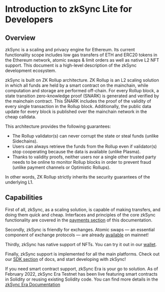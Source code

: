 # Introduction to zkSync Lite for Developers

## Overview

zkSync is a scaling and privacy engine for Ethereum. Its current functionality scope includes low gas transfers of ETH
and ERC20 tokens in the Ethereum network, atomic swaps & limit orders as well as native L2 NFT support. This document is
a high-level description of the zkSync development ecosystem.

zkSync is built on ZK Rollup architecture. ZK Rollup is an L2 scaling solution in which all funds are held by a smart
contract on the mainchain, while computation and storage are performed off-chain. For every Rollup block, a state
transition zero-knowledge proof (SNARK) is generated and verified by the mainchain contract. This SNARK includes the
proof of the validity of every single transaction in the Rollup block. Additionally, the public data update for every
block is published over the mainchain network in the cheap calldata.

This architecture provides the following guarantees:

- The Rollup validator(s) can never corrupt the state or steal funds (unlike Sidechains).
- Users can always retrieve the funds from the Rollup even if validator(s) stop cooperating because the data is
  available (unlike Plasma).
- Thanks to validity proofs, neither users nor a single other trusted party needs to be online to monitor Rollup blocks
  in order to prevent fraud (unlike payment channels or Optimistic Rollups).

In other words, ZK Rollup strictly inherits the security guarantees of the underlying L1.

## Capabilities

First of all, zkSync, as a scaling solution, is capable of making transfers, and doing them quick and cheap. Interfaces
and principles of the core zkSync functionality are covered in the [payments section](/dev/payments) of this
documentation.

Secondly, zkSync is friendly for exchanges. Atomic swaps — an essential component of exchange protocols — are already
[available](/dev/contracts/) on mainnet!

Thirdly, zkSync has native support of NFTs. You can try it out in our [wallet](https://lite.zksync.io/).

Finally, zkSync support is implemented for all the main platforms. Check out our [SDK section](/api/sdk) of docs, and
start developing with zkSync!

If you need smart contract support, zkSync Era is your go to solution. As of February 2022, zkSync Era Testnet has been live featuring smart contracts in Solidity or reusing existing Solidity code. You can find more details in the [zkSync Era Documentation](https://era.zksync.io/docs)
